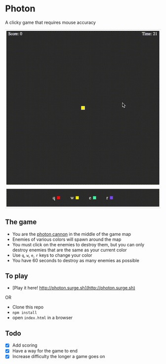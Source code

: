 # Photon

A clicky game that requires mouse accuracy

![Photon in action](demo/photon.gif)

## The game
- You are the [photon cannon](https://liquipedia.net/starcraft/Photon_Cannon) in the middle of the game map
- Enemies of various colors will spawn around the map
- You must click on the enemies to destroy them, but you can only destroy enemies that are the same as your current color
- Use `q`, `w`, `e`, `r` keys to change your color
- You have 60 seconds to destroy as many enemies as possible

## To play
- [Play it here! http://photon.surge.sh](http://photon.surge.sh)

OR

- Clone this repo
- `npm install`
- open `index.html` in a browser

## Todo
- [x] Add scoring
- [x] Have a way for the game to end
- [x] Increase difficulty the longer a game goes on
